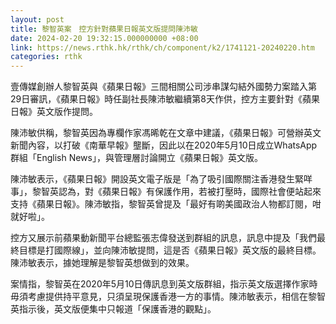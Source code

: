 ```yaml
---
layout: post
title: 黎智英案　控方針對蘋果日報英文版提問陳沛敏
date: 2024-02-20 19:32:15.000000000 +08:00
link: https://news.rthk.hk/rthk/ch/component/k2/1741121-20240220.htm
categories: rthk
---
```


壹傳媒創辦人黎智英與《蘋果日報》三間相關公司涉串謀勾結外國勢力案踏入第29日審訊，《蘋果日報》時任副社長陳沛敏繼續第8天作供，控方主要針對《蘋果日報》英文版作提問。

陳沛敏供稱，黎智英因為專欄作家馮晞乾在文章中建議，《蘋果日報》可營辦英文新聞內容，以打破《南華早報》壟斷，因此以在2020年5月10日成立WhatsApp群組「English News」，與管理層討論開立《蘋果日報》英文版。

陳沛敏表示，《蘋果日報》開設英文電子版是「為了吸引國際關注香港發生緊咩事」，黎智英認為，對《蘋果日報》有保護作用，若被打壓時，國際社會便站起來支持《蘋果日報》。陳沛敏指，黎智英曾提及「最好有啲美國政治人物都訂閱，咁就好啦」。

控方又展示前蘋果動新聞平台總監張志偉發送到群組的訊息，訊息中提及「我們最終目標是打國際線」，並向陳沛敏提問，這是否《蘋果日報》英文版的最終目標。陳沛敏表示，據她理解是黎智英想做到的效果。

案情指，黎智英在2020年5月10日傳訊息到英文版群組，指示英文版選擇作家時毋須考慮提供持平意見，只須呈現保護香港一方的事情。陳沛敏表示，相信在黎智英指示後，英文版便集中只報道「保護香港的觀點」。
